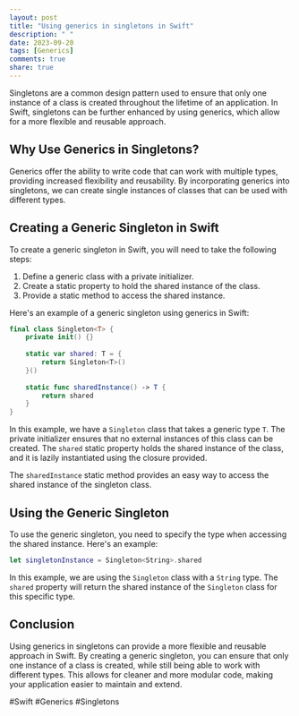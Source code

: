 ```yaml
---
layout: post
title: "Using generics in singletons in Swift"
description: " "
date: 2023-09-20
tags: [Generics]
comments: true
share: true
---
```


Singletons are a common design pattern used to ensure that only one instance of a class is created throughout the lifetime of an application. In Swift, singletons can be further enhanced by using generics, which allow for a more flexible and reusable approach.

## Why Use Generics in Singletons?

Generics offer the ability to write code that can work with multiple types, providing increased flexibility and reusability. By incorporating generics into singletons, we can create single instances of classes that can be used with different types.

## Creating a Generic Singleton in Swift

To create a generic singleton in Swift, you will need to take the following steps:

1. Define a generic class with a private initializer.
2. Create a static property to hold the shared instance of the class.
3. Provide a static method to access the shared instance.

Here's an example of a generic singleton using generics in Swift:

```swift
final class Singleton<T> {
    private init() {}
    
    static var shared: T = {
        return Singleton<T>()
    }()
    
    static func sharedInstance() -> T {
        return shared
    }
}
```

In this example, we have a `Singleton` class that takes a generic type `T`. The private initializer ensures that no external instances of this class can be created. The `shared` static property holds the shared instance of the class, and it is lazily instantiated using the closure provided. 

The `sharedInstance` static method provides an easy way to access the shared instance of the singleton class.

## Using the Generic Singleton

To use the generic singleton, you need to specify the type when accessing the shared instance. Here's an example:

```swift
let singletonInstance = Singleton<String>.shared
```

In this example, we are using the `Singleton` class with a `String` type. The `shared` property will return the shared instance of the `Singleton` class for this specific type.

## Conclusion

Using generics in singletons can provide a more flexible and reusable approach in Swift. By creating a generic singleton, you can ensure that only one instance of a class is created, while still being able to work with different types. This allows for cleaner and more modular code, making your application easier to maintain and extend.

#Swift #Generics #Singletons